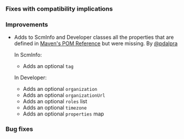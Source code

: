   [@pdalpra]: http://github.com/pdalpra
  

### Fixes with compatibility implications
### Improvements

 -  Adds to ScmInfo and Developer classes all the properties that are defined in [Maven's POM Reference](https://maven.apache.org/pom.html) but were missing. By [@pdalpra][@pdalpra]
    
    In ScmInfo:
    - Adds an optional `tag`
	
	In Developer:
	- Adds an optional `organization`
	- Adds an optional `organizationUrl`
    - Adds an optional `roles` list
    - Adds an optional `timezone`
    - Adds an optional `properties` map

### Bug fixes
